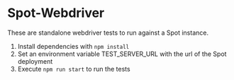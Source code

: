 # Spot-Webdriver

These are standalone webdriver tests to run against a Spot instance.
1. Install dependencies with `npm install`
1. Set an environment variable TEST_SERVER_URL with the url of the Spot deployment
1. Execute `npm run start` to run the tests
